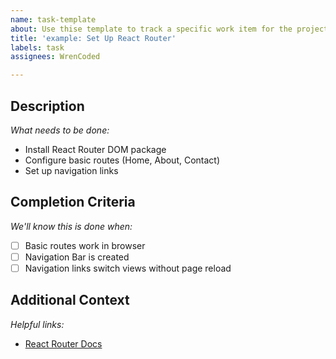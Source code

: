 ```yaml
---
name: task-template
about: Use thise template to track a specific work item for the project
title: 'example: Set Up React Router'
labels: task
assignees: WrenCoded

---
```


## Description
*What needs to be done:*
- Install React Router DOM package
- Configure basic routes (Home, About, Contact)
- Set up navigation links

## Completion Criteria
*We'll know this is done when:*
- [ ] Basic routes work in browser
- [ ] Navigation Bar is created
- [ ] Navigation links switch views without page reload 

## Additional Context
*Helpful links:*
- [React Router Docs](https://reactrouter.com/)
